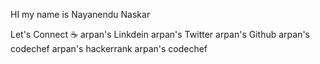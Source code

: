 HI my name is Nayanendu Naskar

Let's Connect ☕
arpan's Linkdein arpan's Twitter arpan's Github arpan's codechef arpan's hackerrank arpan's codechef
